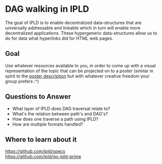 # DAG walking in IPLD

The goal of IPLD is to enable decentralized data-structures that are universally addressable and linkable which in turn will enable more decentralized applications. These hypergeneric data-structures allow us to do for data what hyperlinks did for HTML web pages.

## Goal

Use whatever resources available to you, in order to come up with a visual representation of the topic that can be projected on to a poster (similar in spirit to the [poster description](README.md#description) but with whatever creative freedom your group prefers :^)

## Questions to Answer

- What layer of IPLD does DAG traversal relate to?
- What's the relation between path's and DAG's?
- How does one traverse a path using IPLD?
- How are multiple formats handled?

## Where to learn about it
<https://github.com/ipld/specs>  
<https://github.com/ipld/go-ipld-prime>
